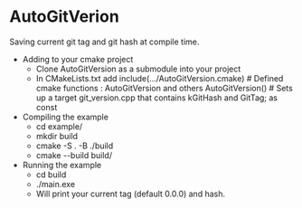 # AutoGitVerion
Saving current git tag and git hash at compile time.
- Adding to your cmake project
    - Clone AutoGitVersion as a submodule into your project
    - In CMakeLists.txt add
        include(.../AutoGitVersion.cmake) # Defined cmake functions : AutoGitVersion and others
        AutoGitVersion()           # Sets up a target git_version.cpp that contains  kGitHash and GitTag; as const
- Compiling the example 
   - cd example/
   - mkdir build
   - cmake -S . -B ./build
   - cmake --build build/
- Running the example
   - cd build
   - ./main.exe
   - Will print your current tag (default 0.0.0) and hash. 

